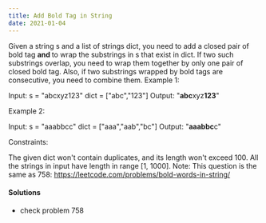 ```yaml
---
title: Add Bold Tag in String
date: 2021-01-04
---
```

Given a string s and a list of strings dict, you need to add a closed pair of bold tag <b> and </b> to wrap the substrings in s that exist in dict. If two such substrings overlap, you need to wrap them together by only one pair of closed bold tag. Also, if two substrings wrapped by bold tags are consecutive, you need to combine them.
Example 1:

Input: 
s = "abcxyz123"
dict = ["abc","123"]
Output:
"<b>abc</b>xyz<b>123</b>"
 

Example 2:

Input: 
s = "aaabbcc"
dict = ["aaa","aab","bc"]
Output:
"<b>aaabbc</b>c"
 

Constraints:

The given dict won't contain duplicates, and its length won't exceed 100.
All the strings in input have length in range [1, 1000].
Note: This question is the same as 758: https://leetcode.com/problems/bold-words-in-string/

#### Solutions

- check problem 758

